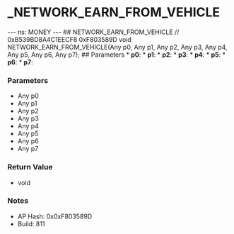 # _NETWORK_EARN_FROM_VEHICLE

--- ns: MONEY --- ## NETWORK_EARN_FROM_VEHICLE  // 0xB539BD8A4C1EECF8 0xF803589D void NETWORK_EARN_FROM_VEHICLE(Any p0, Any p1, Any p2, Any p3, Any p4, Any p5, Any p6, Any p7);  ## Parameters * **p0**: * **p1**: * **p2**: * **p3**: * **p4**: * **p5**: * **p6**: * **p7**:

### Parameters
* Any p0
* Any p1
* Any p2
* Any p3
* Any p4
* Any p5
* Any p6
* Any p7

### Return Value
* void

### Notes
* AP Hash: 0x0xF803589D
* Build: 811

